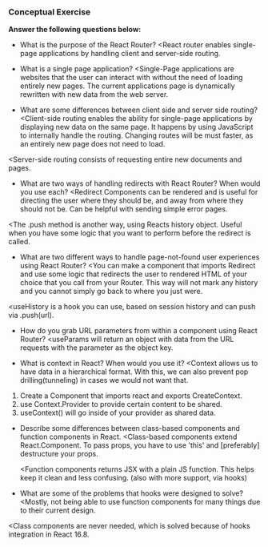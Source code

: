 ### Conceptual Exercise

**Answer the following questions below:**

- What is the purpose of the React Router?
 <React router enables single-page applications by handling client and server-side routing.

- What is a single page application?
 <Single-Page applications are websites that the user can interact with without the need of loading entirely new pages. The current applications page is dynamically rewritten with new data from the web server.

- What are some differences between client side and server side routing?
 <Client-side routing enables the ability for single-page applications by displaying new data on the same page. It happens by using JavaScript to internally handle the routing. Changing routes will be must faster, as an entirely new page does not need to load.

 <Server-side routing consists of requesting entire new documents and pages.

- What are two ways of handling redirects with React Router? When would you use each?
 <Redirect Components can be rendered and is useful for directing the user where they should be, and away from where they should not be. Can be helpful with sending simple error pages.

 <The .push method is another way, using Reacts history object. Useful when you have some logic that you want to perform before the redirect is called.

- What are two different ways to handle page-not-found user experiences using React Router? 
 <You can make a component that imports Redirect and use some logic that redirects the user to rendered HTML of your choice that you call from your Router. This way will not mark any history and you cannot simply go back to where you just were.

 <useHistory is a hook you can use, based on session history and can push via .push(url).


- How do you grab URL parameters from within a component using React Router?
 <useParams will return an object with data from the URL requests with the parameter as the object key.

- What is context in React? When would you use it?
 <Context allows us to have data in a hierarchical format. With this, we can also prevent pop drilling(tunneling) in cases we would not want that.
 1) Create a Component that imports react and exports CreateContext.
 2) use Context.Provider to provide certain content to be shared.
 3) useContext() will go inside of your provider as shared data.

- Describe some differences between class-based components and function
  components in React.
  <Class-based components extend React.Component. To pass props, you have to use 'this' and [preferably] destructure your props.

  <Function components returns JSX with a plain JS function. This helps keep it clean and less confusing. (also with more support, via hooks)

- What are some of the problems that hooks were designed to solve?
 <Mostly, not being able to use function components for many things due to their current design.
 
 <Class components are never needed, which is solved because of hooks integration in React 16.8.